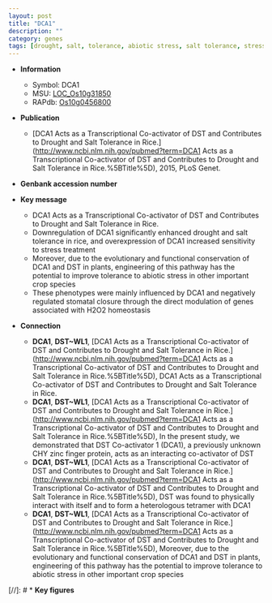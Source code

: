 ```yaml
---
layout: post
title: "DCA1"
description: ""
category: genes
tags: [drought, salt, tolerance, abiotic stress, salt tolerance, stress, homeostasis, stomatal, biotic stress]
---
```


* **Information**  
    + Symbol: DCA1  
    + MSU: [LOC_Os10g31850](http://rice.uga.edu/cgi-bin/ORF_infopage.cgi?orf=LOC_Os10g31850)  
    + RAPdb: [Os10g0456800](http://rapdb.dna.affrc.go.jp/viewer/gbrowse_details/irgsp1?name=Os10g0456800)  

* **Publication**  
    + [DCA1 Acts as a Transcriptional Co-activator of DST and Contributes to Drought and Salt Tolerance in Rice.](http://www.ncbi.nlm.nih.gov/pubmed?term=DCA1 Acts as a Transcriptional Co-activator of DST and Contributes to Drought and Salt Tolerance in Rice.%5BTitle%5D), 2015, PLoS Genet.

* **Genbank accession number**  

* **Key message**  
    + DCA1 Acts as a Transcriptional Co-activator of DST and Contributes to Drought and Salt Tolerance in Rice.
    + Downregulation of DCA1 significantly enhanced drought and salt tolerance in rice, and overexpression of DCA1 increased sensitivity to stress treatment
    + Moreover, due to the evolutionary and functional conservation of DCA1 and DST in plants, engineering of this pathway has the potential to improve tolerance to abiotic stress in other important crop species
    + These phenotypes were mainly influenced by DCA1 and negatively regulated stomatal closure through the direct modulation of genes associated with H2O2 homeostasis

* **Connection**  
    + __DCA1__, __DST~WL1__, [DCA1 Acts as a Transcriptional Co-activator of DST and Contributes to Drought and Salt Tolerance in Rice.](http://www.ncbi.nlm.nih.gov/pubmed?term=DCA1 Acts as a Transcriptional Co-activator of DST and Contributes to Drought and Salt Tolerance in Rice.%5BTitle%5D), DCA1 Acts as a Transcriptional Co-activator of DST and Contributes to Drought and Salt Tolerance in Rice.
    + __DCA1__, __DST~WL1__, [DCA1 Acts as a Transcriptional Co-activator of DST and Contributes to Drought and Salt Tolerance in Rice.](http://www.ncbi.nlm.nih.gov/pubmed?term=DCA1 Acts as a Transcriptional Co-activator of DST and Contributes to Drought and Salt Tolerance in Rice.%5BTitle%5D), In the present study, we demonstrated that DST Co-activator 1 (DCA1), a previously unknown CHY zinc finger protein, acts as an interacting co-activator of DST
    + __DCA1__, __DST~WL1__, [DCA1 Acts as a Transcriptional Co-activator of DST and Contributes to Drought and Salt Tolerance in Rice.](http://www.ncbi.nlm.nih.gov/pubmed?term=DCA1 Acts as a Transcriptional Co-activator of DST and Contributes to Drought and Salt Tolerance in Rice.%5BTitle%5D), DST was found to physically interact with itself and to form a heterologous tetramer with DCA1
    + __DCA1__, __DST~WL1__, [DCA1 Acts as a Transcriptional Co-activator of DST and Contributes to Drought and Salt Tolerance in Rice.](http://www.ncbi.nlm.nih.gov/pubmed?term=DCA1 Acts as a Transcriptional Co-activator of DST and Contributes to Drought and Salt Tolerance in Rice.%5BTitle%5D), Moreover, due to the evolutionary and functional conservation of DCA1 and DST in plants, engineering of this pathway has the potential to improve tolerance to abiotic stress in other important crop species

[//]: # * **Key figures**  


